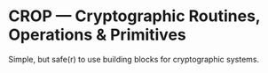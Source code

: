 # CROP — Cryptographic Routines, Operations & Primitives

Simple, but safe(r) to use building blocks for cryptographic systems.
